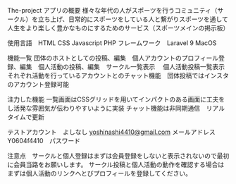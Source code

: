 The-project アプリの概要 様々な年代の人がスポーツを行うコミュニティ（サークル）を立ち上げ、日常的にスポーツをしている人と繋がりスポーツを通して人生をより楽しく豊かなものにするためのサービス（スポーツメインの掲示板）

使用言語　HTML CSS Javascript PHP フレームワーク　Laravel 9 MacOS

機能一覧 団体のホストとしての投稿、編集　個人アカウントのプロフィール登録、編集　個人活動の投稿、編集　サークル一覧表示　 個人活動投稿一覧表示　それぞれ活動を行っているアカウントとのチャット機能　団体投稿ではインスタのアカウント登録可能

注力した機能 一覧画面はCSSグリッドを用いてインパクトのある画面に工夫をし活発な雰囲気が伝わりやすいように実装 チャット機能は非同期通信　リアルタイムで更新

テストアカウント　よしなし
yoshinashi4410@gmail.com メールアドレス
Y0604f4410　パスワード

注意点　サークルと個人登録はまずは会員登録をしないと表示されないので最初に会員当路をお願いします。 サークル投稿と個人活動の動作を確認する場合はまずは個人活動のリンクへとびプロフィールを登録してください。
